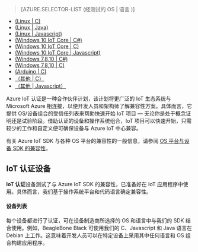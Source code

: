 > [AZURE.SELECTOR-LIST (经测试的 OS | 语言 )]
- [(Linux | C)](/documentation/articles/iot-hub-certified-devices-linux-c/)
- [(Linux | Java)](/documentation/articles/iot-hub-certified-devices-linux-java/)
- [(Linux | Javascript)](/documentation/articles/iot-hub-certified-devices-linux-javascript/)
- [(Windows 10 IoT Core | C#)](/documentation/articles/iot-hub-certified-devices-10iot-csharp/)
- [(Windows 10 IoT Core | C)](/documentation/articles/iot-hub-certified-devices-10iot-c/)
- [(Windows 10 IoT Core | Javascript)](/documentation/articles/iot-hub-certified-devices-10iot-javascript/)
- [(Windows 7,8,10 | C#)](/documentation/articles/iot-hub-certified-devices-7810-csharp/)
- [(Windows 7,8,10 | C)](/documentation/articles/iot-hub-certified-devices-10-c/)
- [(Arduino | C)](/documentation/articles/iot-hub-certified-devices-arduino-c/)
- [（其他 | C）](/documentation/articles/iot-hub-certified-devices-other-c/)
- [（其他 | Javascript）](/documentation/articles/iot-hub-certified-devices-other-javascript/)

Azure IoT 认证是一种合作伙伴计划，该计划将更广泛的 IoT 生态系统与 Microsoft Azure 相连接，以便开发人员和架构师了解兼容性方案。具体而言，它提供 OS/设备组合的受信任列表来帮助快速开始 IoT 项目 — 无论你是处于概念证明还是试验阶段。借助认证的设备和操作系统组合，IoT 项目可以快速开始，只需较少的工作和自定义便可确保设备与 Azure IoT 中心兼容。

有关 Azure IoT SDK 与各种 OS 平台的兼容性的一般信息，请参阅 [OS 平台与设备 SDK 的兼容性][lnk-os-compatibility]。

## IoT 认证设备

**IoT 认证**设备测试了与 Azure IoT SDK 的兼容性，已准备好在 IoT 应用程序中使用。具体而言，我们基于操作系统平台和代码语言确定兼容性。

#### 设备列表

每个设备都进行了认证，可在设备制造商所选择的 OS 和语言中与我们的 SDK 结合使用。例如，BeagleBone Black 可使用我们的 C、Javascript 和 Java 语言在 Debian 上工作。这意味着开发人员可以在特定设备上采用其中任何语言和 OS 组合构建应用程序。

[lnk-iot-suite]: /documentation/suites/iot-suite/
[lnk-os-compatibility]: /documentation/articles/iot-hub-tested-configurations/

<!---HONumber=Mooncake_0418_2016-->
